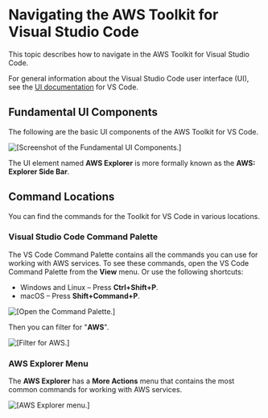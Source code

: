 # Navigating the AWS Toolkit for Visual Studio Code<a name="toolkit-navigation"></a>

This topic describes how to navigate in the AWS Toolkit for Visual Studio Code\.

For general information about the Visual Studio Code user interface \(UI\), see the [UI documentation](https://code.visualstudio.com/docs/getstarted/userinterface) for VS Code\.

## Fundamental UI Components<a name="ui-components"></a>

The following are the basic UI components of the AWS Toolkit for VS Code\.

![\[Screenshot of the Fundamental UI Components.\]](http://docs.aws.amazon.com/toolkit-for-vscode/latest/userguide/images/overview.png)

The UI element named **AWS Explorer** is more formally known as the **AWS: Explorer Side Bar**\.

## Command Locations<a name="command-locations"></a>

You can find the commands for the Toolkit for VS Code in various locations\.

### Visual Studio Code Command Palette<a name="command-palette"></a>

The VS Code Command Palette contains all the commands you can use for working with AWS services\. To see these commands, open the VS Code Command Palette from the **View** menu\. Or use the following shortcuts:
+ Windows and Linux – Press **Ctrl\+Shift\+P**\.
+ macOS – Press **Shift\+Command\+P**\.

![\[Open the Command Palette.\]](http://docs.aws.amazon.com/toolkit-for-vscode/latest/userguide/images/open-command-palette-1.png)

Then you can filter for "**AWS**"\.

![\[Filter for AWS.\]](http://docs.aws.amazon.com/toolkit-for-vscode/latest/userguide/images/open-command-palette-2.png)

### **AWS Explorer** Menu<a name="aws-explorer"></a>

The **AWS Explorer** has a **More Actions** menu that contains the most common commands for working with AWS services\.

![\[AWS Explorer menu.\]](http://docs.aws.amazon.com/toolkit-for-vscode/latest/userguide/images/aws-explorer-menu.png)